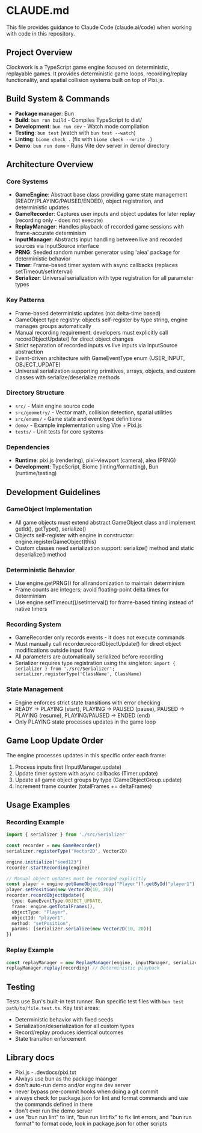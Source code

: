# CLAUDE.md

This file provides guidance to Claude Code (claude.ai/code) when working with code in this repository.

## Project Overview
Clockwork is a TypeScript game engine focused on deterministic, replayable games. It provides deterministic game loops, recording/replay functionality, and spatial collision systems built on top of Pixi.js.

## Build System & Commands
- **Package manager**: Bun
- **Build**: `bun run build` - Compiles TypeScript to dist/
- **Development**: `bun run dev` - Watch mode compilation
- **Testing**: `bun test` (watch with `bun test --watch`)
- **Linting**: `biome check .` (fix with `biome check --write .`)
- **Demo**: `bun run demo` - Runs Vite dev server in demo/ directory

## Architecture Overview

### Core Systems
- **GameEngine**: Abstract base class providing game state management (READY/PLAYING/PAUSED/ENDED), object registration, and deterministic updates
- **GameRecorder**: Captures user inputs and object updates for later replay (recording only - does not execute)
- **ReplayManager**: Handles playback of recorded game sessions with frame-accurate determinism
- **InputManager**: Abstracts input handling between live and recorded sources via InputSource interface
- **PRNG**: Seeded random number generator using 'alea' package for deterministic behavior
- **Timer**: Frame-based timer system with async callbacks (replaces setTimeout/setInterval)
- **Serializer**: Universal serialization with type registration for all parameter types

### Key Patterns
- Frame-based deterministic updates (not delta-time based)
- GameObject type registry: objects self-register by type string, engine manages groups automatically
- Manual recording requirement: developers must explicitly call recordObjectUpdate() for direct object changes
- Strict separation of recorded inputs vs live inputs via InputSource abstraction
- Event-driven architecture with GameEventType enum (USER_INPUT, OBJECT_UPDATE)
- Universal serialization supporting primitives, arrays, objects, and custom classes with serialize/deserialize methods

### Directory Structure
- `src/` - Main engine source code
- `src/geometry/` - Vector math, collision detection, spatial utilities
- `src/enums/` - Game state and event type definitions
- `demo/` - Example implementation using Vite + Pixi.js
- `tests/` - Unit tests for core systems

### Dependencies
- **Runtime**: pixi.js (rendering), pixi-viewport (camera), alea (PRNG)
- **Development**: TypeScript, Biome (linting/formatting), Bun (runtime/testing)

## Development Guidelines

### GameObject Implementation
- All game objects must extend abstract GameObject class and implement getId(), getType(), serialize()
- Objects self-register with engine in constructor: engine.registerGameObject(this)
- Custom classes need serialization support: serialize() method and static deserialize() method

### Deterministic Behavior
- Use engine.getPRNG() for all randomization to maintain determinism
- Frame counts are integers; avoid floating-point delta times for determinism
- Use engine.setTimeout()/setInterval() for frame-based timing instead of native timers

### Recording System
- GameRecorder only records events - it does not execute commands
- Must manually call recorder.recordObjectUpdate() for direct object modifications outside input flow
- All parameters are automatically serialized before recording
- Serializer requires type registration using the singleton: `import { serializer } from './src/Serializer'; serializer.registerType('ClassName', ClassName)`

### State Management
- Engine enforces strict state transitions with error checking
- READY → PLAYING (start), PLAYING → PAUSED (pause), PAUSED → PLAYING (resume), PLAYING/PAUSED → ENDED (end)
- Only PLAYING state processes updates in the game loop

## Game Loop Update Order
The engine processes updates in this specific order each frame:
1. Process inputs first (InputManager.update)
2. Update timer system with async callbacks (Timer.update) 
3. Update all game object groups by type (GameObjectGroup.update)
4. Increment frame counter (totalFrames += deltaFrames)

## Usage Examples

### Recording Example
```typescript
import { serializer } from './src/Serializer'

const recorder = new GameRecorder()
serializer.registerType('Vector2D', Vector2D)

engine.initialize("seed123")
recorder.startRecording(engine)

// Manual object updates must be recorded explicitly
const player = engine.getGameObjectGroup("Player")?.getById("player1")
player.setPosition(new Vector2D(10, 20))
recorder.recordObjectUpdate({
  type: GameEventType.OBJECT_UPDATE,
  frame: engine.getTotalFrames(),
  objectType: "Player", 
  objectId: "player1",
  method: "setPosition",
  params: [serializer.serialize(new Vector2D(10, 20))]
})
```

### Replay Example
```typescript
const replayManager = new ReplayManager(engine, inputManager, serializer)
replayManager.replay(recording) // Deterministic playback
```

## Testing
Tests use Bun's built-in test runner. Run specific test files with `bun test path/to/file.test.ts`. Key test areas:
- Deterministic behavior with fixed seeds
- Serialization/deserialization for all custom types  
- Record/replay produces identical outcomes
- State transition enforcement


## Library docs
- Pixi.js - .devdocs/pixi.txt
- Always use bun as the package maanger
- don't auto-run demo and/or engine dev server
- never bypass pre-commit hooks when doing a git commit
- always check for package.json for lint and format commands and use the commands defined in there
- don't ever run the demo server
- use "bun run lint" to lint, "bun run lint:fix" to fix lint errors, and "bun run format" to format code, look in package.json for other scripts